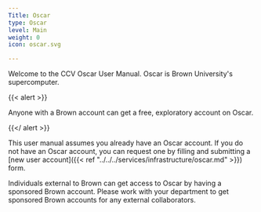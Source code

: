 ```yaml
---
Title: Oscar
type: Oscar
level: Main
weight: 0
icon: oscar.svg

---
```

Welcome to the CCV Oscar User Manual. Oscar is Brown University's supercomputer.

{{< alert >}}

Anyone with a Brown account can get a free, exploratory account on Oscar.

{{</ alert >}}

This user manual assumes you already have an Oscar account.  If you do not have an Oscar account, you can request one by filling and submitting a [new user account]({{< ref "../../../services/infrastructure/oscar.md" >}}) form.

Individuals external to Brown can get access to Oscar by having a sponsored Brown account.  Please work with your department to get sponsored Brown accounts for any external collaborators.
